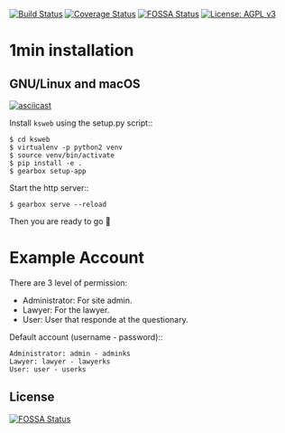 [![Build Status](https://travis-ci.org/puria/ksweb.svg?branch=master)](https://travis-ci.org/puria/ksweb)
[![Coverage Status](https://coveralls.io/repos/github/puria/ksweb/badge.svg?branch=master)](https://coveralls.io/github/puria/ksweb?branch=master)
[![FOSSA Status](https://app.fossa.io/api/projects/git%2Bgithub.com%2Fpuria%2Fksweb.svg?type=shield)](https://app.fossa.io/projects/git%2Bgithub.com%2Fpuria%2Fksweb?ref=badge_shield)
[![License: AGPL v3](https://img.shields.io/badge/License-AGPL%20v3-blue.svg)](https://www.gnu.org/licenses/agpl-3.0)


1min installation
======================

GNU/Linux and macOS
---------

[![asciicast](https://asciinema.org/a/yImfeZTmmoGWvXV93k3g0OtaO.png)](https://asciinema.org/a/yImfeZTmmoGWvXV93k3g0OtaO)


Install ``ksweb`` using the setup.py script::

    $ cd ksweb
    $ virtualenv -p python2 venv
    $ source venv/bin/activate
    $ pip install -e .
    $ gearbox setup-app

Start the http server::

    $ gearbox serve --reload

Then you are ready to go :tada:


Example Account
===============

There are 3 level of permission:

- Administrator: For site admin.
- Lawyer: For the lawyer.
- User: User that responde at the questionary.


Default account (username - password)::

    Administrator: admin - adminks
    Lawyer: lawyer - lawyerks
    User: user - userks


## License
[![FOSSA Status](https://app.fossa.io/api/projects/git%2Bgithub.com%2Fpuria%2Fksweb.svg?type=large)](https://app.fossa.io/projects/git%2Bgithub.com%2Fpuria%2Fksweb?ref=badge_large)
